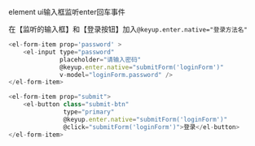element ui输入框监听enter回车事件



在【监听的输入框】和【登录按钮】加入`@keyup.enter.native="登录方法名"`

```javascript
<el-form-item prop='password' >
    <el-input type="password"
              placeholder="请输入密码"
              @keyup.enter.native="submitForm('loginForm')"
              v-model="loginForm.password" />
</el-form-item>

<el-form-item prop="submit">
    <el-button class="submit-btn"
               type="primary"
               @keyup.enter.native="submitForm('loginForm')"
               @click="submitForm('loginForm')">登录</el-button>
</el-form-item>
```

